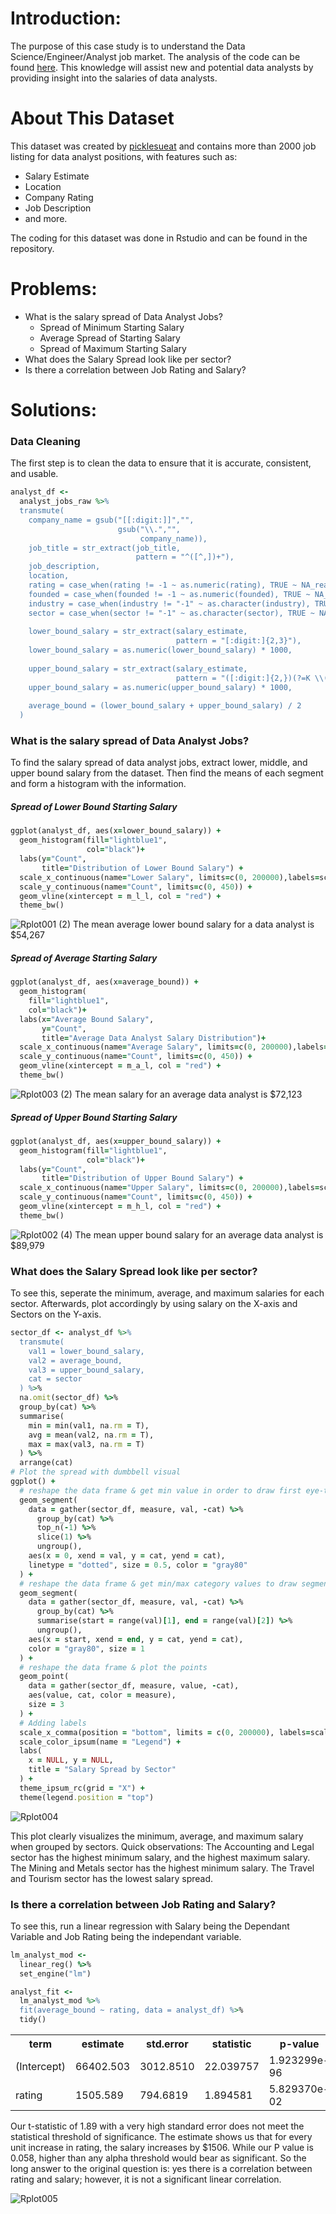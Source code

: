 # Introduction: 
The purpose of this case study is to understand the Data Science/Engineer/Analyst job market. The analysis of the code can be found <a href="https://www.kaggle.com/code/lawrencemak/data-analyst-dataframe?scriptVersionId=113413389">here</a>. 
This knowledge will assist new and potential data analysts by providing insight into the salaries of data analysts.

# About This Dataset
This dataset was created by <a href="https://github.com/picklesueat/data_jobs_data">picklesueat</a> and contains more than 2000 job listing for data analyst positions, with features such as:
<ul>
  <li> Salary Estimate
  <li> Location
  <li> Company Rating
  <li> Job Description
  <li> and more.
</ul>

The coding for this dataset was done in Rstudio and can be found in the repository.


# Problems: 
<ul>
  <li> What is the salary spread of Data Analyst Jobs?
    <ul>
      <li> Spread of Minimum Starting Salary
        <li> Average Spread of Starting Salary
          <li> Spread of Maximum Starting Salary
    </ul>
      <li> What does the Salary Spread look like per sector?
            <li> Is there a correlation between Job Rating and Salary?
        </ul>


# Solutions:

### Data Cleaning

The first step is to clean the data to ensure that it is accurate, consistent, and usable.
```ruby
analyst_df <- 
  analyst_jobs_raw %>% 
  transmute(
    company_name = gsub("[[:digit:]]","",
                        gsub("\\.","",
                             company_name)),
    job_title = str_extract(job_title,
                            pattern = "^([^,])+"), 
    job_description, 
    location, 
    rating = case_when(rating != -1 ~ as.numeric(rating), TRUE ~ NA_real_),
    founded = case_when(founded != -1 ~ as.numeric(founded), TRUE ~ NA_real_),  
    industry = case_when(industry != "-1" ~ as.character(industry), TRUE ~ NA_character_), 
    sector = case_when(sector != "-1" ~ as.character(sector), TRUE ~ NA_character_),
    
    lower_bound_salary = str_extract(salary_estimate, 
                                     pattern = "[:digit:]{2,3}"), 
    lower_bound_salary = as.numeric(lower_bound_salary) * 1000, 
    
    upper_bound_salary = str_extract(salary_estimate, 
                                     pattern = "([:digit:]{2,})(?=K \\(G)"),
    upper_bound_salary = as.numeric(upper_bound_salary) * 1000, 
    
    average_bound = (lower_bound_salary + upper_bound_salary) / 2
  )
```

### What is the salary spread of Data Analyst Jobs?

To find the salary spread of data analyst jobs, extract lower, middle, and upper bound salary from the dataset. Then find the means of each segment and form a histogram with the information.


##### Spread of Lower Bound Starting Salary
```ruby
ggplot(analyst_df, aes(x=lower_bound_salary)) + 
  geom_histogram(fill="lightblue1",
                 col="black")+
  labs(y="Count", 
       title="Distribution of Lower Bound Salary") + 
  scale_x_continuous(name="Lower Salary", limits=c(0, 200000),labels=scales::dollar_format()) +
  scale_y_continuous(name="Count", limits=c(0, 450)) +
  geom_vline(xintercept = m_l_l, col = "red") +
  theme_bw()
```
![Rplot001 (2)](https://user-images.githubusercontent.com/83872954/206821478-00aa9553-5b89-4f9a-a7f8-e87d9ffec19e.png)
The mean average lower bound salary for a data analyst is $54,267

##### Spread of Average Starting Salary
```ruby
ggplot(analyst_df, aes(x=average_bound)) + 
  geom_histogram(
    fill="lightblue1",
    col="black")+
  labs(x="Average Bound Salary",
       y="Count", 
       title="Average Data Analyst Salary Distribution")+ 
  scale_x_continuous(name="Average Salary", limits=c(0, 200000),labels=scales::dollar_format()) +
  scale_y_continuous(name="Count", limits=c(0, 450)) +
  geom_vline(xintercept = m_a_l, col = "red") +
  theme_bw()   
```
![Rplot003 (2)](https://user-images.githubusercontent.com/83872954/206821480-7d030ee4-0627-4ed2-9485-8ae900a2189d.png)
The mean salary for an average data analyst is $72,123

##### Spread of Upper Bound Starting Salary
```ruby
ggplot(analyst_df, aes(x=upper_bound_salary)) + 
  geom_histogram(fill="lightblue1",
                 col="black")+
  labs(y="Count", 
       title="Distribution of Upper Bound Salary") + 
  scale_x_continuous(name="Upper Salary", limits=c(0, 200000),labels=scales::dollar_format()) +
  scale_y_continuous(name="Count", limits=c(0, 450)) +
  geom_vline(xintercept = m_h_l, col = "red") +
  theme_bw() 
  ```
  ![Rplot002 (4)](https://user-images.githubusercontent.com/83872954/206821481-318b33a6-1199-45a8-a1be-1e73e9ea21ca.png)
  The mean upper bound salary for an average data analyst is $89,979

### What does the Salary Spread look like per sector?
To see this, seperate the minimum, average, and maximum salaries for each sector. Afterwards, plot accordingly by using salary on the X-axis and Sectors on the Y-axis.
```ruby
sector_df <- analyst_df %>% 
  transmute(
    val1 = lower_bound_salary,
    val2 = average_bound,
    val3 = upper_bound_salary,
    cat = sector
  ) %>%
  na.omit(sector_df) %>%
  group_by(cat) %>%
  summarise(
    min = min(val1, na.rm = T),
    avg = mean(val2, na.rm = T),
    max = max(val3, na.rm = T)
  ) %>%
  arrange(cat)
# Plot the spread with dumbbell visual
ggplot() +
  # reshape the data frame & get min value in order to draw first eye-tracking 
  geom_segment(
    data = gather(sector_df, measure, val, -cat) %>% 
      group_by(cat) %>% 
      top_n(-1) %>% 
      slice(1) %>%
      ungroup(),
    aes(x = 0, xend = val, y = cat, yend = cat),
    linetype = "dotted", size = 0.5, color = "gray80"
  ) +
  # reshape the data frame & get min/max category values to draw segment 
  geom_segment(
    data = gather(sector_df, measure, val, -cat) %>% 
      group_by(cat) %>% 
      summarise(start = range(val)[1], end = range(val)[2]) %>% 
      ungroup(),
    aes(x = start, xend = end, y = cat, yend = cat),
    color = "gray80", size = 1
  ) +
  # reshape the data frame & plot the points
  geom_point(
    data = gather(sector_df, measure, value, -cat),
    aes(value, cat, color = measure), 
    size = 3
  ) +
  # Adding labels 
  scale_x_comma(position = "bottom", limits = c(0, 200000), labels=scales::dollar_format()) +
  scale_color_ipsum(name = "Legend") +
  labs(
    x = NULL, y = NULL,
    title = "Salary Spread by Sector"
  ) +
  theme_ipsum_rc(grid = "X") +
  theme(legend.position = "top") 
```
![Rplot004](https://user-images.githubusercontent.com/83872954/206812908-7ac56b66-3e7b-43e2-87c7-b1cd59a93222.png)

This plot clearly visualizes the minimum, average, and maximum salary when grouped by sectors. Quick observations: The Accounting and Legal sector has the highest minimum salary, and the highest maximum salary. The Mining and Metals sector has the highest minimum salary. The Travel and Tourism sector has the lowest salary spread.

### Is there a correlation between Job Rating and Salary?
To see this, run a linear regression with Salary being the Dependant Variable and Job Rating being the independant variable.
```ruby
lm_analyst_mod <- 
  linear_reg() %>% 
  set_engine("lm")

analyst_fit <- 
  lm_analyst_mod %>% 
  fit(average_bound ~ rating, data = analyst_df) %>% 
  tidy()
```
<table>
  <tr>
    <th>term</th>
    <th>estimate</th>
    <th>std.error</th>
    <th>statistic</th>
    <th>p-value</th>
  </tr>
  <tr>
    <td>(Intercept)</td>
    <td>66402.503</td>
    <td>3012.8510</td>
    <td>22.039757</td>
    <td>1.923299e-96</td>
  </tr>
  <tr>
    <td>rating</td>
    <td>1505.589</td>
    <td>794.6819</td>
    <td>1.894581</td>
    <td>5.829370e-02</td>
  </tr>
</table>

Our t-statistic of 1.89 with a very high standard error does not meet the statistical threshold of significance.
The estimate shows us that for every unit increase in rating, the salary increases by $1506. While our P value is 0.058, higher than any alpha threshold would bear as significant.
So the long answer to the original question is: yes there is a correlation between rating and salary; however, it is not a significant linear correlation.

![Rplot005](https://user-images.githubusercontent.com/83872954/206822457-fcf0f5ab-0ad1-4994-a798-c30006b34acb.png)



